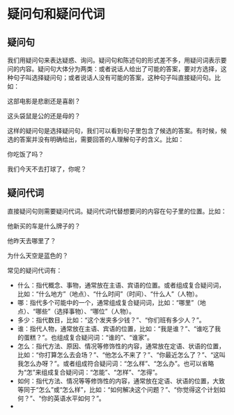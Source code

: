 # 疑问句和疑问代词

## 疑问句

我们用疑问句来表达疑惑、询问。疑问句和陈述句的形式差不多，用疑问词表示要问的内容。疑问句大体分为两类：或者说话人给出了可能的答案，要对方选择，这种句子叫选择疑问句；或者说话人没有可能的答案，这种句子叫直接疑问句。比如：

这部电影是悲剧还是喜剧？

这头袋鼠是公的还是母的？

这样的疑问句是选择疑问句，我们可以看到句子里包含了候选的答案。有时候，候选的答案并没有明确给出，需要回答的人理解句子的含义。比如：

你吃饭了吗？

我们今天不去打球了，你呢？

## 疑问代词

直接疑问句则需要疑问代词。疑问代词代替想要问的内容在句子里的位置。比如：

他新买的车是什么牌子的？

他昨天去哪里了？

为什么天空是蓝色的？

常见的疑问代词有：
- 什么：指代概念、事物，通常放在主语、宾语的位置。或者组成复合疑问词，比如：“什么地方”（地点）、“什么时间”（时间）、“什么人”（人物）。
- 哪：指代多个可能中的一个，通常组成复合疑问词，比如：“哪里”（地点）、“哪些”（选择事物）、“哪位”（人物）。
- 多少：指代数目，比如：“这个发夹多少钱？”、“你们班有多少人？”。
- 谁：指代人物，通常放在主语、宾语的位置，比如：“我是谁？”、“谁吃了我的蛋糕？”。也组成复合疑问词：“谁的”、“谁家”。
- 怎么：指代方法、原因、情况等修饰性的内容，通常放在定语、状语的位置，比如：“你打算怎么去会场？”、“他怎么不来了？”、“你最近怎么了？”、“这叫我怎么办呀？”。或者组成符合疑问词：“怎么样”、“怎么办”。也可以省略为“怎”来组成复合疑问词：“怎能”、“怎样”、“怎得”。
- 如何：指代方法、情况等等修饰性的内容，通常放在定语、状语的位置，大致等同于“怎么”或“怎么样”，比如：“如何解决这个问题？”、“你觉得这个计划如何？”、“你的英语水平如何？”。
- 
